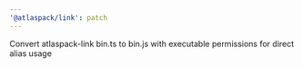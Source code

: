 ```yaml
---
'@atlaspack/link': patch
---
```


Convert atlaspack-link bin.ts to bin.js with executable permissions for direct alias usage
